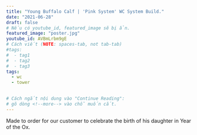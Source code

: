 ```yaml
---
title: "Young Buffalo Calf | 'Pink System' WC System Build."
date: "2021-06-28"
draft: false
# Nếu có youtube_id, featured_image sẽ bị ẩn.
featured_image: "poster.jpg"
youtube_id: AVBmLrbm9gE
# Cách viết (NOTE: spaces-tab, not tab-tab)
#tags:
#  - tag1
#  - tag2
#  - tag3
tags:
  - wc
  - tower
 

# Cách ngắt nội dung vào "Continue Reading":
# gõ dòng <!--more--> vào chỗ muốn cắt.
---
```


Made to order for our customer to celebrate the birth of his daughter in Year of the Ox.